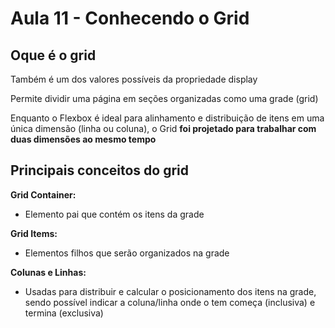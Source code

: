 # Aula 11 - Conhecendo o Grid

## Oque é o grid
Também é um dos valores possíveis da propriedade display

Permite dividir uma página em seções organizadas como uma grade (grid)

Enquanto o Flexbox é ideal para alinhamento e distribuição de itens em uma única dimensão (linha ou coluna), o Grid **foi projetado para trabalhar com duas dimensões ao mesmo tempo**

## Principais conceitos do grid
**Grid Container:**
- Elemento pai que contém os itens da grade

**Grid Items:**
- Elementos filhos que serão organizados na grade

**Colunas e Linhas:**
- Usadas para distribuir e calcular o posicionamento dos itens na grade, sendo possível indicar a coluna/linha onde o tem começa (inclusiva) e termina (exclusiva)